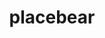 ---
title: placebear
position_number: 1.3
type: get
description: To get a random placeholder picture of a bear
parameters:
  - name: width
    content: 200
  - name: height
    content: 300
content_markdown: |-
    The response will be in a image of jpeg format.
left_code_blocks:
  - code_block: |-
      $ Invoke-RestMethod -Uri 'https://placebear.com/(width)/(height).jpg'
    title:
    language: bash
right_code_blocks:
---
